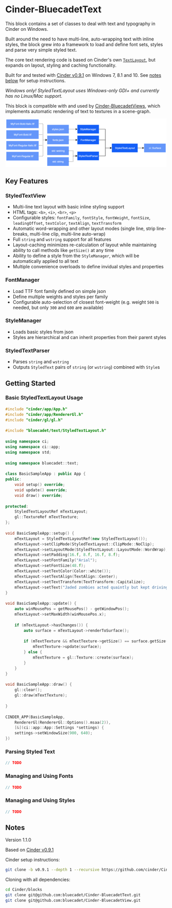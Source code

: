# Cinder-BluecadetText

This block contains a set of classes to deal with text and typography in Cinder on Windows.

Built around the need to have multi-line, auto-wrapping text with inline styles, the block grew into a framework to load and define font sets, styles and parse very simple styled text.

The core text rendering code is based on Cinder's own [`TextLayout`](https://libcinder.org/docs/classcinder_1_1_text_layout.html), but expands on layout, styling and caching functionality.

Built for and tested with [Cinder v0.9.1](https://github.com/cinder/Cinder/tree/v0.9.1) on Windows 7, 8.1 and 10. See [notes below](#notes) for setup instructions.

*Windows only! StyledTextLayout uses Windows-only GDI+ and currently has no Linux/Mac support.*

This block is compatible with and used by [Cinder-BluecadetViews](https://github.com/bluecadet/Cinder-BluecadetViews), which implements automatic rendering of text to textures in a scene-graph.

![](docs/media/class-hierarchy.png)

## Key Features

### StyledTextView

* Multi-line text layout with basic inline styling support
* HTML tags: `<b>`, `<i>`, `<br>`, `<p>`
* Configurable styles: `fontFamily`, `fontStyle`, `fontWeight`, `fontSize`, `leadingOffset`, `textColor`, `textAlign`, `textTransform`
* Automatic word-wrapping and other layout modes (single line, strip line-breaks, multi-line clip, multi-line auto-wrap)
* Full `string` and `wstring` support for all features
* Layout-caching minimizes re-calculation of layout while maintaining ability to call methods like `getSize()` at any time
* Ability to define a style from the `StyleManager`, which will be automatically applied to all text
* Multiple convenience overloads to define invidual styles and properties

### FontManager

* Load TTF font family defined on simple json
* Define multiple weights and styles per family
* Configurable auto-selection of closest font-weight (e.g. weight `500` is needed, but only `300` and `600` are available)

### StyleManager

* Loads basic styles from json
* Styles are hierarchical and can inherit properties from their parent styles

### StyledTextParser

* Parses `string` and `wstring`
* Outputs `StyledText` pairs of `string` (or `wstring`) combined with `Style`s

## Getting Started

### Basic StyledTextLayout Usage

```c++
#include "cinder/app/App.h"
#include "cinder/app/RendererGl.h"
#include "cinder/gl/gl.h"

#include "bluecadet/text/StyledTextLayout.h"

using namespace ci;
using namespace ci::app;
using namespace std;

using namespace bluecadet::text;

class BasicSampleApp : public App {
public:
    void setup() override;
    void update() override;
    void draw() override;

protected:
    StyledTextLayoutRef mTextLayout;
    gl::TextureRef mTextTexture;
};

void BasicSampleApp::setup() {
    mTextLayout = StyledTextLayoutRef(new StyledTextLayout());
    mTextLayout->setClipMode(StyledTextLayout::ClipMode::NoClip);
    mTextLayout->setLayoutMode(StyledTextLayout::LayoutMode::WordWrap);
    mTextLayout->setPadding(16.f, 8.f, 16.f, 8.f);
    mTextLayout->setFontFamily("Arial");
    mTextLayout->setFontSize(48.f);
    mTextLayout->setTextColor(Color::white());
    mTextLayout->setTextAlign(TextAlign::Center);
    mTextLayout->setTextTransform(TextTransform::Capitalize);
    mTextLayout->setText("Jaded zombies acted quaintly but kept driving their oxen forward.");
}

void BasicSampleApp::update() {
    auto winMousePos = getMousePos() - getWindowPos();
    mTextLayout->setMaxWidth(winMousePos.x);

    if (mTextLayout->hasChanges()) {
        auto surface = mTextLayout->renderToSurface();

        if (mTextTexture && mTextTexture->getSize() == surface.getSize()) {
            mTextTexture->update(surface);
        } else {
            mTextTexture = gl::Texture::create(surface);
        }
    }
}

void BasicSampleApp::draw() {
    gl::clear();
    gl::draw(mTextTexture);

}

CINDER_APP(BasicSampleApp,
    RendererGl(RendererGl::Options().msaa(2)),
    [&](ci::app::App::Settings *settings) {
    settings->setWindowSize(900, 640);
})
```

### Parsing Styled Text

```c++
// TODO
```

### Managing and Using Fonts

```c++
// TODO
```

### Managing and Using Styles

```c++
// TODO
```

## Notes

Version 1.1.0

Based on [Cinder v0.9.1](https://github.com/cinder/Cinder/tree/v0.9.1)

Cinder setup instructions:

```bash
git clone -b v0.9.1 --depth 1 --recursive https://github.com/cinder/Cinder.git
```

Cloning with all dependencies:

```bash
cd Cinder/blocks
git clone git@github.com:bluecadet/Cinder-BluecadetText.git
git clone git@github.com:bluecadet/Cinder-BluecadetView.git
```
